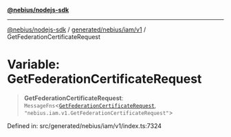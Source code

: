 [**@nebius/nodejs-sdk**](../../../../../README.md)

***

[@nebius/nodejs-sdk](../../../../../README.md) / [generated/nebius/iam/v1](../README.md) / GetFederationCertificateRequest

# Variable: GetFederationCertificateRequest

> **GetFederationCertificateRequest**: `MessageFns`\<[`GetFederationCertificateRequest`](../interfaces/GetFederationCertificateRequest.md), `"nebius.iam.v1.GetFederationCertificateRequest"`\>

Defined in: src/generated/nebius/iam/v1/index.ts:7324
